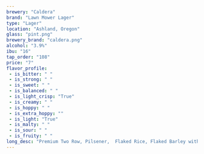 ```yaml
---
brewery: "Caldera"
brand: "Lawn Mower Lager"
type: "Lager"
location: "Ashland, Oregon"
glass: "pint.png"
brewery_brand: "caldera.png"
alcohol: "3.9%"
ibu: "16"
tap_order: "108"
price: "7"
flavor_profile:
 - is_bitter: " "
 - is_strong: " "
 - is_sweet: " "
 - is_balanced: " "
 - is_light_crisp: "True"
 - is_creamy: " "
 - is_hoppy: " "
 - is_extra_hoppy: ""
 - is_light: "True"
 - is_malty: " "
 - is_sour: " "
 - is_fruity: " "
long_desc: "Premium Two Row, Pilsener,  Flaked Rice, Flaked Barley with Willamette Hops"
---
```


